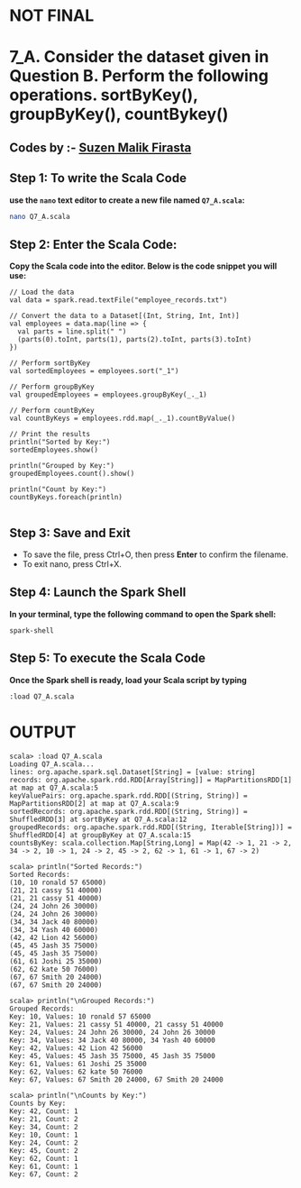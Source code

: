 # NOT FINAL
# 7_A. Consider the dataset given in Question B. Perform the following operations. sortByKey(),  groupByKey(), countBykey() 
## Codes by :- [Suzen Malik Firasta](https://github.com/SuzenFirasta)

## Step 1: To write the Scala Code
**use the `nano` text editor to create a new file named `Q7_A.scala`:**
```bash
nano Q7_A.scala
```

## Step 2: Enter the Scala Code: 
**Copy the Scala code into the editor. Below is the code snippet you will use:**
```
// Load the data
val data = spark.read.textFile("employee_records.txt")

// Convert the data to a Dataset[(Int, String, Int, Int)]
val employees = data.map(line => {
  val parts = line.split(" ")
  (parts(0).toInt, parts(1), parts(2).toInt, parts(3).toInt)
})

// Perform sortByKey
val sortedEmployees = employees.sort("_1")

// Perform groupByKey
val groupedEmployees = employees.groupByKey(_._1)

// Perform countByKey
val countByKeys = employees.rdd.map(_._1).countByValue()

// Print the results
println("Sorted by Key:")
sortedEmployees.show()

println("Grouped by Key:")
groupedEmployees.count().show()

println("Count by Key:")
countByKeys.foreach(println)


```

## Step 3: Save and Exit
* To save the file, press Ctrl+O, then press **Enter** to confirm the filename.
* To exit nano, press Ctrl+X.

## Step 4: Launch the Spark Shell
**In your terminal, type the following command to open the Spark shell:**
```
spark-shell
```

## Step 5: To execute the Scala Code
**Once the Spark shell is ready, load your Scala script by typing**
```
:load Q7_A.scala
```

# OUTPUT

```
scala> :load Q7_A.scala
Loading Q7_A.scala...
lines: org.apache.spark.sql.Dataset[String] = [value: string]
records: org.apache.spark.rdd.RDD[Array[String]] = MapPartitionsRDD[1] at map at Q7_A.scala:5
keyValuePairs: org.apache.spark.rdd.RDD[(String, String)] = MapPartitionsRDD[2] at map at Q7_A.scala:9
sortedRecords: org.apache.spark.rdd.RDD[(String, String)] = ShuffledRDD[3] at sortByKey at Q7_A.scala:12
groupedRecords: org.apache.spark.rdd.RDD[(String, Iterable[String])] = ShuffledRDD[4] at groupByKey at Q7_A.scala:15
countsByKey: scala.collection.Map[String,Long] = Map(42 -> 1, 21 -> 2, 34 -> 2, 10 -> 1, 24 -> 2, 45 -> 2, 62 -> 1, 61 -> 1, 67 -> 2)

scala> println("Sorted Records:")
Sorted Records:
(10, 10 ronald 57 65000)
(21, 21 cassy 51 40000)
(21, 21 cassy 51 40000)
(24, 24 John 26 30000)
(24, 24 John 26 30000)
(34, 34 Jack 40 80000)
(34, 34 Yash 40 60000)
(42, 42 Lion 42 56000)
(45, 45 Jash 35 75000)
(45, 45 Jash 35 75000)
(61, 61 Joshi 25 35000)
(62, 62 kate 50 76000)
(67, 67 Smith 20 24000)
(67, 67 Smith 20 24000)

scala> println("\nGrouped Records:")
Grouped Records:
Key: 10, Values: 10 ronald 57 65000
Key: 21, Values: 21 cassy 51 40000, 21 cassy 51 40000
Key: 24, Values: 24 John 26 30000, 24 John 26 30000
Key: 34, Values: 34 Jack 40 80000, 34 Yash 40 60000
Key: 42, Values: 42 Lion 42 56000
Key: 45, Values: 45 Jash 35 75000, 45 Jash 35 75000
Key: 61, Values: 61 Joshi 25 35000
Key: 62, Values: 62 kate 50 76000
Key: 67, Values: 67 Smith 20 24000, 67 Smith 20 24000

scala> println("\nCounts by Key:")
Counts by Key:
Key: 42, Count: 1
Key: 21, Count: 2
Key: 34, Count: 2
Key: 10, Count: 1
Key: 24, Count: 2
Key: 45, Count: 2
Key: 62, Count: 1
Key: 61, Count: 1
Key: 67, Count: 2

```
